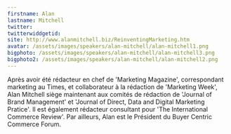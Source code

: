 ```yaml
---
firstname: Alan 
lastname: Mitchell
twitter: 
twitterwiddgetid: 
site: http://www.alanmitchell.biz/ReinventingMarketing.htm
avatar: /assets/images/speakers/alan-mitchell/alan-mitchell1.png
bigphoto: /assets/images/speakers/alan-mitchell/alan-mitchell3.png
bigphoto2: /assets/images/speakers/alan-mitchell/alan-mitchell2.png
---
```


Après avoir été rédacteur en chef de 'Marketing Magazine', correspondant marketing au Times, et collaborateur à la rédaction de 'Marketing Week', Alan Mitchell siège maintenant aux comités de rédaction de 'Journal of Brand Management' et 'Journal of Direct, Data and Digital Marketing Pratice'. Il est également rédacteur consultant pour 'The International Commerce Review'. 
Par ailleurs, Alan est le Président du Buyer Centric Commerce Forum.


